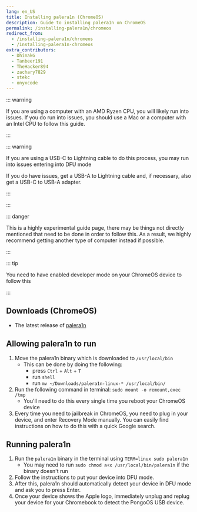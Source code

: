 ```yaml
---
lang: en_US
title: Installing palera1n (ChromeOS)
description: Guide to installing palera1n on ChromeOS
permalink: /installing-palera1n/chromeos
redirect_from:
  - /installing-palera1n/chromeos
  - /installing-palera1n-chromeos
extra_contributors:
  - DhinakG
  - Tanbeer191
  - TheHacker894
  - zachary7829
  - stekc
  - onyxcode
---
```


::: warning

If you are using a computer with an AMD Ryzen CPU, you will likely run into issues. If you do run into issues, you should use a Mac or a computer with an Intel CPU to follow this guide.

:::

::: warning

If you are using a USB-C to Lightning cable to do this process, you may run into issues entering into DFU mode

If you do have issues, get a USB-A to Lightning cable and, if necessary, also get a USB-C to USB-A adapter.

:::

:::

::: danger

This is a highly experimental guide page, there may be things not directly mentioned that need to be done in order to follow this. As a result, we highly recommend getting another type of computer instead if possible.

:::

::: tip

You need to have enabled developer mode on your ChromeOS device to follow this

:::

## Downloads (ChromeOS)

- The latest release of [palera1n](https://github.com/palera1n/palera1n/releases/latest)

## Allowing palera1n to run

1. Move the palera1n binary which is downloaded to `/usr/local/bin`
    - This can be done by doing the following:
      - press `Ctrl` + `Alt` + `T`
      - run `shell`
      - run `mv ~/Downloads/palera1n-linux-* /usr/local/bin/`
1. Run the following command in terminal: `sudo mount -o remount,exec /tmp`
    - You'll need to do this every single time you reboot your ChromeOS device
1. Every time you need to jailbreak in ChromeOS, you need to plug in your device, and enter Recovery Mode manually. You can easily find instructions on how to do this with a quick Google search.

## Running palera1n

1. Run the `palera1n` binary in the terminal using `TERM=linux sudo palera1n`
    - You may need to run `sudo chmod a+x /usr/local/bin/palera1n` if the binary doesn't run
2. Follow the instructions to put your device into <router-link to="/faq/#what-is-dfu-mode">DFU mode</router-link>.
3. After this, palera1n should automatically detect your device in DFU mode and ask you to press Enter.
4. Once your device shows the Apple logo, immediately unplug and replug your device for your Chromebook to detect the PongoOS USB device.
